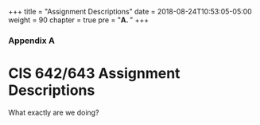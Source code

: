 +++
title = "Assignment Descriptions"
date = 2018-08-24T10:53:05-05:00
weight = 90
chapter = true
pre = "<b>A. </b>"
+++

### Appendix A

# CIS 642/643 Assignment Descriptions

What exactly are we doing?